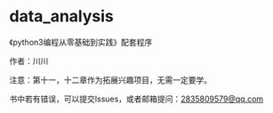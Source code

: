 # data_analysis
《python3编程从零基础到实践》配套程序

作者：川川


注意：第十一，十二章作为拓展兴趣项目，无需一定要学。



书中若有错误，可以提交Issues，或者邮箱提问：2835809579@qq.com
